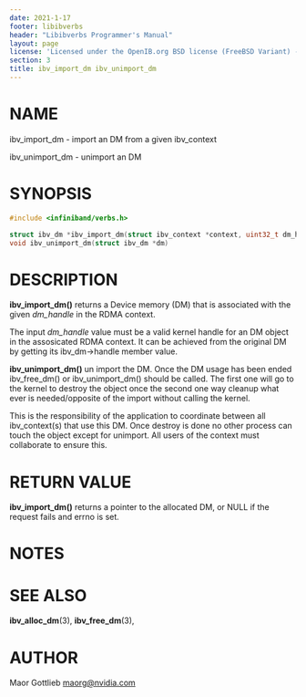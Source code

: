 ```yaml
---
date: 2021-1-17
footer: libibverbs
header: "Libibverbs Programmer's Manual"
layout: page
license: 'Licensed under the OpenIB.org BSD license (FreeBSD Variant) - See COPYING.md'
section: 3
title: ibv_import_dm ibv_unimport_dm
---
```


# NAME

ibv_import_dm - import an DM from a given ibv_context

ibv_unimport_dm - unimport an DM

# SYNOPSIS

```c
#include <infiniband/verbs.h>

struct ibv_dm *ibv_import_dm(struct ibv_context *context, uint32_t dm_handle);
void ibv_unimport_dm(struct ibv_dm *dm)

```


# DESCRIPTION

**ibv_import_dm()** returns a Device memory (DM) that is associated with the given
*dm_handle* in the RDMA context.

The input *dm_handle* value must be a valid kernel handle for an DM object in the assosicated RDMA context.
It can be achieved from the original DM by getting its ibv_dm->handle member value.

**ibv_unimport_dm()** un import the DM.
Once the DM usage has been ended ibv_free_dm() or ibv_unimport_dm() should be called.
The first one will go to the kernel to destroy the object once the second one way cleanup what
ever is needed/opposite of the import without calling the kernel.

This is the responsibility of the application to coordinate between all ibv_context(s) that use this DM.
Once destroy is done no other process can touch the object except for unimport. All users of the context must
collaborate to ensure this.

# RETURN VALUE

**ibv_import_dm()** returns a pointer to the allocated DM, or NULL if the request fails and errno is set.

# NOTES

# SEE ALSO

**ibv_alloc_dm**(3),
**ibv_free_dm**(3),

# AUTHOR

Maor Gottlieb <maorg@nvidia.com>

